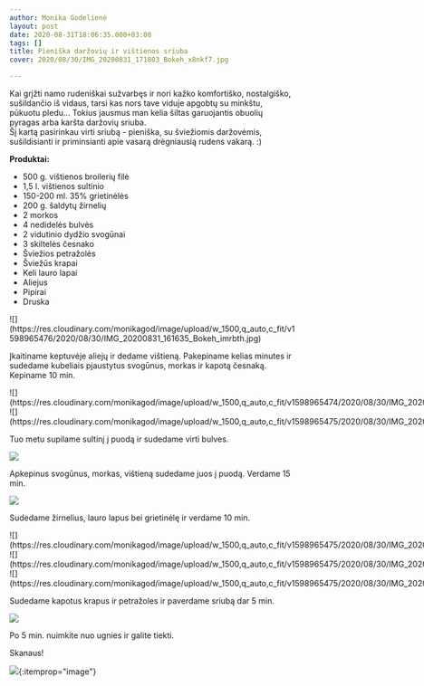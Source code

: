 ```yaml
---
author: Monika Godelienė
layout: post
date: 2020-08-31T18:06:35.000+03:00
tags: []
title: Pieniška daržovių ir vištienos sriuba
cover: 2020/08/30/IMG_20200831_171803_Bokeh_x8nkf7.jpg

---
```

Kai grįžti namo rudeniškai sužvarbęs ir nori kažko komfortiško, nostalgiško, sušildančio iš vidaus, tarsi kas nors tave viduje apgobtų su minkštu, pūkuotu pledu... Tokius jausmus man kelia šiltas garuojantis obuolių pyragas arba karšta daržovių sriuba.  
Šį kartą pasirinkau virti sriubą - pieniška, su šviežiomis daržovėmis, sušildisianti ir priminsianti apie vasarą drėgniausią rudens vakarą. :)

**Produktai:**

* <span itemprop="recipeIngredient">500 g. vištienos broilerių filė</span>
* <span itemprop="recipeIngredient">1,5 l.  vištienos sultinio</span>
* <span itemprop="recipeIngredient">150-200 ml. 35% grietinėlės</span>
* <span itemprop="recipeIngredient">200 g. šaldytų žirnelių</span>
* <span itemprop="recipeIngredient">2 morkos</span>
* <span itemprop="recipeIngredient">4 nedidelės bulvės</span>
* <span itemprop="recipeIngredient">2 vidutinio dydžio svogūnai</span>
* <span itemprop="recipeIngredient">3 skiltelės česnako</span>
* <span itemprop="recipeIngredient">Šviežios petražolės</span>
* <span itemprop="recipeIngredient">Šviežūs krapai</span>
* <span itemprop="recipeIngredient">Keli lauro lapai</span>
* <span itemprop="recipeIngredient">Aliejus</span>
* <span itemprop="recipeIngredient">Pipirai</span>
* <span itemprop="recipeIngredient">Druska</span>

<div itemprop="recipeInstructions" markdown="1">![](https://res.cloudinary.com/monikagod/image/upload/w_1500,q_auto,c_fit/v1598965476/2020/08/30/IMG_20200831_161635_Bokeh_imrbth.jpg)

Įkaitiname keptuvėje aliejų ir dedame vištieną. Pakepiname kelias minutes ir sudedame kubeliais pjaustytus svogūnus, morkas ir kapotą česnaką. Kepiname 10 min.

<div class="row">
<div class="six columns" markdown="1">
![](https://res.cloudinary.com/monikagod/image/upload/w_1500,q_auto,c_fit/v1598965474/2020/08/30/IMG_20200831_162327_Bokeh_ozdkqh.jpg)
</div>
<div class="six columns" markdown="1">
![](https://res.cloudinary.com/monikagod/image/upload/w_1500,q_auto,c_fit/v1598965475/2020/08/30/IMG_20200831_162344_Bokeh_jl5vzw.jpg)
</div>
</div>

Tuo metu supilame sultinį į puodą ir sudedame virti bulves.

![](https://res.cloudinary.com/monikagod/image/upload/w_1500,q_auto,c_fit/v1598965474/2020/08/30/IMG_20200831_162914_o2skch.jpg)

Apkepinus svogūnus, morkas, vištieną sudedame juos į puodą. Verdame 15 min.

![](https://res.cloudinary.com/monikagod/image/upload/w_1500,q_auto,c_fit/v1598965474/2020/08/30/IMG_20200831_162948_iobskn.jpg)

Sudedame žirnelius, lauro lapus bei grietinėlę ir verdame 10 min.

<div class="row">
<div class="four columns" markdown="1">
![](https://res.cloudinary.com/monikagod/image/upload/w_1500,q_auto,c_fit/v1598965475/2020/08/30/IMG_20200831_164355_Bokeh_edbbvl.jpg)
</div>
<div class="four columns" markdown="1">
![](https://res.cloudinary.com/monikagod/image/upload/w_1500,q_auto,c_fit/v1598965475/2020/08/30/IMG_20200831_164428_Bokeh_d5itkm.jpg)  
</div>
<div class="four columns" markdown="1">
![](https://res.cloudinary.com/monikagod/image/upload/w_1500,q_auto,c_fit/v1598965475/2020/08/30/IMG_20200831_164451_Bokeh_gecb87.jpg)
</div>
</div>

Sudedame kapotus krapus ir petražoles ir paverdame sriubą dar 5 min.

![](https://res.cloudinary.com/monikagod/image/upload/w_1500,q_auto,c_fit/v1598965475/2020/08/30/IMG_20200831_165534_Bokeh_pjdshz.jpg)

Po 5 min. nuimkite nuo ugnies ir galite tiekti.

</div>

Skanaus!

![](https://res.cloudinary.com/monikagod/image/upload/w_1500,q_auto,c_fit/v1598965475/2020/08/30/IMG_20200831_170937_Bokeh_vw33w3.jpg){:itemprop="image"}
